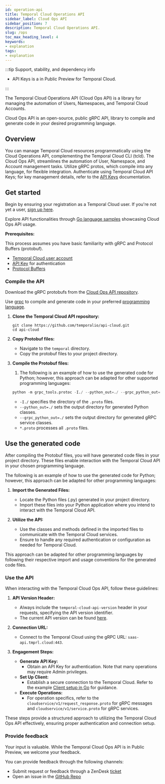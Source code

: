 ```yaml
---
id: operation-api
title: Temporal Cloud Operations API
sidebar_label: Cloud Ops API
sidebar_position: 7
description: Temporal Cloud Operations API.
slug: /ops
toc_max_heading_level: 4
keywords:
- explanation
tags:
- explanation
---
```


<!-- THIS FILE IS GENERATED. DO NOT EDIT THIS FILE DIRECTLY -->

:::tip Support, stability, and dependency info
- API Keys is a in Public Preview for Temporal Cloud.

:::

The Temporal Cloud Operations API (Cloud Ops API) is a library for managing the automation of Users, Namespaces, and Temporal Cloud Accounts.

Cloud Ops API is an open-source, public gRPC API, library to compile and generate code in your desired programming language.

## Overview

You can manage Temporal Cloud resources programmatically using the Cloud Operations API, complementing the Temporal Cloud CLI (tcld).
The Cloud Ops API, streamlines the automation of User, Namespace, and Account management tasks.
Utilize gRPC protos, which compile into any language, for flexible integration.
Authenticate using Temporal Cloud API Keys; for key management details, refer to the [API Keys](/cloud/api-keys) documentation.

## Get started

Begin by ensuring your registration as a Temporal Cloud user.
If you're not yet a user, [sign up here](https://pages.temporal.io/get-started-with-cloud).

Explore API functionalities through [Go language samples](https://github.com/temporalio/cloud-samples-go) showcasing Cloud Ops API usage.

**Prerequisites:**

This process assumes you have basic familiarity with gRPC and Protocol Buffers (protobuf).

- [Temporal Cloud user account](/cloud/get-started)
- [API Key](/cloud/tcld/apikey#create) for authentication
- [Protocol Buffers](https://github.com/protocolbuffers/protobuf/releases)

### Compile the API

Download the gRPC protobufs from the [Cloud Ops API repository](https://github.com/temporalio/api-cloud/tree/main/temporal/api/cloud).

Use [grpc](https://grpc.io/docs/) to compile and generate code in your preferred [programming language](https://grpc.io/docs/#official-support).

1. **Clone the Temporal Cloud API repository:**
   ```command
   git clone https://github.com/temporalio/api-cloud.git
   cd api-cloud
   ```

2. **Copy Protobuf files:**
   - Navigate to the `temporal` directory.
   - Copy the protobuf files to your project directory.

3. **Compile the Protobuf files:**
   1. The following is an example of how to use the generated code for Python; however, this approach can be adapted for other supported programming languages:
   ```python
   python -m grpc_tools.protoc -I./ --python_out=./ --grpc_python_out=./ *.proto
   ```
   - `-I./` specifies the directory of the `.proto` files.
   - `--python_out=./` sets the output directory for generated Python classes.
   - `--grpc_python_out=./` sets the output directory for generated gRPC service classes.
   - `*.proto` processes all `.proto` files.

## Use the generated code

After compiling the Protobuf files, you will have generated code files in your project directory.
These files enable interaction with the Temporal Cloud API in your chosen programming language.

The following is an example of how to use the generated code for Python; however, this approach can be adapted for other programming languages:

1. **Import the Generated Files:**
   - Locate the Python files (.py) generated in your project directory.
   - Import these files into your Python application where you intend to interact with the Temporal Cloud API.

2. **Utilize the API:**
   - Use the classes and methods defined in the imported files to communicate with the Temporal Cloud services.
   - Ensure to handle any required authentication or configuration as needed for Temporal Cloud.

This approach can be adapted for other programming languages by following their respective import and usage conventions for the generated code files.

### Use the API

When interacting with the Temporal Cloud Ops API, follow these guidelines:

1. **API Version Header:**
   - Always include the `temporal-cloud-api-version` header in your requests, specifying the API version identifier.
   - The current API version can be found [here](https://github.com/temporalio/api-cloud/blob/main/VERSION#L1C1-L1C14).

2. **Connection URL:**
   - Connect to the Temporal Cloud using the gRPC URL: `saas-api.tmprl.cloud:443`.

3. **Engagement Steps:**
   - **Generate API Key:**
     - Obtain an API Key for authentication. Note that many operations may require Admin privileges.
   - **Set Up Client:**
     - Establish a secure connection to the Temporal Cloud. Refer to the example [Client setup in Go](https://github.com/temporalio/cloud-samples-go/blob/main/client/temporal/client.go) for guidance.
   - **Execute Operations:**
     - For operation specifics, refer to the `cloudservice/v1/request_response.proto` for gRPC messages and `cloudservice/v1/service.proto` for gRPC services.

These steps provide a structured approach to utilizing the Temporal Cloud Ops API effectively, ensuring proper authentication and connection setup.

### Provide feedback

Your input is valuable.
While the Temporal Cloud Ops API is in Public Preview, we welcome your feedback.

You can provide feedback through the following channels:

- Submit request or feedback through a ZenDesk [ticket](/cloud/support#support-ticket)
- Open an issue in the [GitHub Repo](https://github.com/temporalio/cloud-ops-api)

